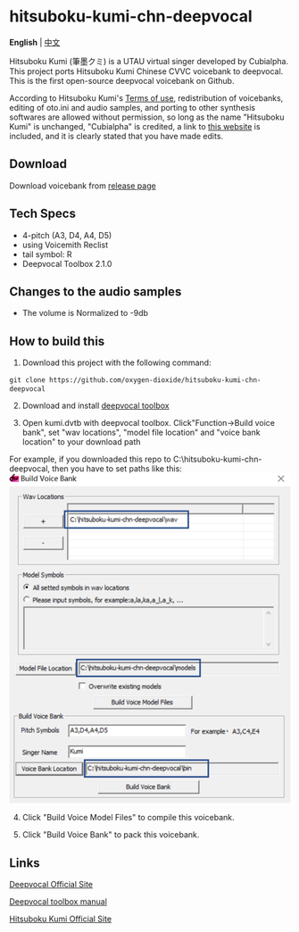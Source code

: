 # hitsuboku-kumi-chn-deepvocal
**English** | [中文](README_zh.md)

Hitsuboku Kumi (筆墨クミ) is a UTAU virtual singer developed by Cubialpha. This project ports Hitsuboku Kumi Chinese CVVC voicebank to deepvocal. This is the first open-source deepvocal voicebank on Github.

According to Hitsuboku Kumi's [Terms of use](https://cubialpha.wixsite.com/koomstar/character), redistribution of voicebanks, editing of oto.ini and audio samples, and porting to other synthesis softwares are allowed without permission, so long as the name "Hitsuboku Kumi" is unchanged, "Cubialpha" is credited, a link to [this website](https://cubialpha.wixsite.com/koomstar) is included, and it is clearly stated that you have made edits.

## Download
Download voicebank from [release page](https://github.com/oxygen-dioxide/hitsuboku-kumi-chn-deepvocal/releases/latest)

## Tech Specs
- 4-pitch (A3, D4, A4, D5)
- using Voicemith Reclist
- tail symbol: R
- Deepvocal Toolbox 2.1.0

## Changes to the audio samples
- The volume is Normalized to -9db

## How to build this
1. Download this project with the following command:
```
git clone https://github.com/oxygen-dioxide/hitsuboku-kumi-chn-deepvocal
```

2. Download and install [deepvocal toolbox](https://dl.deep-vocal.com/toolbox/Setup_DeepVocalToolBox_beta_2.1.0.zip)

3. Open kumi.dvtb with deepvocal toolbox. Click"Function→Build voice bank", set "wav locations", "model file location" and "voice bank location" to your download path

For example, if you downloaded this repo to C:\hitsuboku-kumi-chn-deepvocal, then you have to set paths like this:
![](Resource/2021-05-26-16-53-26.png)

4. Click "Build Voice Model Files" to compile this voicebank.

5. Click "Build Voice Bank" to pack this voicebank.

## Links
[Deepvocal Official Site](deep-vocal.com)

[Deepvocal toolbox manual](https://drive.google.com/drive/folders/1kAlPZnSO9f4pv5wbVJUdNNQXZQOy6pGA?usp=sharing)

[Hitsuboku Kumi Official Site](https://cubialpha.wixsite.com/koomstar)